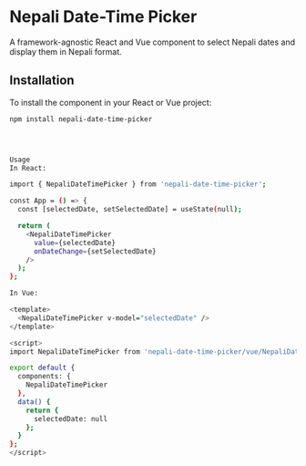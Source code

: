 # Nepali Date-Time Picker

A framework-agnostic React and Vue component to select Nepali dates and display them in Nepali format.

## Installation

To install the component in your React or Vue project:

```bash
npm install nepali-date-time-picker




Usage
In React:

import { NepaliDateTimePicker } from 'nepali-date-time-picker';

const App = () => {
  const [selectedDate, setSelectedDate] = useState(null);

  return (
    <NepaliDateTimePicker
      value={selectedDate}
      onDateChange={setSelectedDate}
    />
  );
};

In Vue:

<template>
  <NepaliDateTimePicker v-model="selectedDate" />
</template>

<script>
import NepaliDateTimePicker from 'nepali-date-time-picker/vue/NepaliDateTimePicker.vue';

export default {
  components: {
    NepaliDateTimePicker
  },
  data() {
    return {
      selectedDate: null
    };
  }
};
</script>

